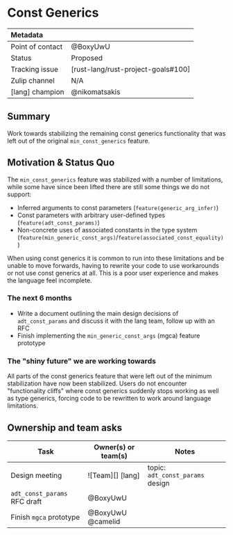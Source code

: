 # Const Generics

| Metadata         |                                    |
| :--------------- | ---------------------------------- |
| Point of contact | @BoxyUwU                           |
| Status           | Proposed                           |
| Tracking issue   | [rust-lang/rust-project-goals#100] |
| Zulip channel    | N/A                                |
| [lang] champion  | @nikomatsakis                      |
## Summary

Work towards stabilizing the remaining const generics functionality that was left out of the original `min_const_generics` feature.

## Motivation & Status Quo

The `min_const_generics` feature was stabilized with a number of limitations, while some have since been lifted there are still some things we do not support:
- Inferred arguments to const parameters (`feature(generic_arg_infer)`)
- Const parameters with arbitrary user-defined types (`feature(adt_const_params)`)
- Non-concrete uses of associated constants in the type system (`feature(min_generic_const_args)`/`feature(associated_const_equality)`)

When using const generics it is common to run into these limitations and be unable to move forwards, having to rewrite your code to use workarounds or not use const generics at all. This is a poor user experience and makes the language feel incomplete.

### The next 6 months

- Write a document outlining the main design decisions of `adt_const_params` and discuss it with the lang team, follow up with an RFC
- Finish implementing the `min_generic_const_args` (mgca) feature prototype 

### The "shiny future" we are working towards

All parts of the const generics feature that were left out of the minimum stabilization have now been stabilized. Users do not encounter "functionality cliffs" where const generics
suddenly stops working as well as type generics, forcing code to be rewritten to work around language limitations.

## Ownership and team asks

| Task                         | Owner(s) or team(s) | Notes                            |
| ---------------------------- | ------------------- | -------------------------------- |
| Design meeting               | ![Team][] [lang]    | topic: `adt_const_params` design |
| `adt_const_params` RFC draft | @BoxyUwU            |                                  |
| Finish `mgca` prototype      | @BoxyUwU @camelid   |                                  |

